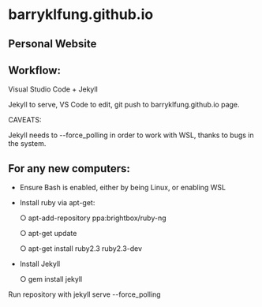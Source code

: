 # barryklfung.github.io
Personal Website
-----------------

Workflow:
-----------------
Visual Studio Code + Jekyll

Jekyll to serve, VS Code to edit, git push to barryklfung.github.io page.

CAVEATS:

Jekyll needs to --force_polling in order to work with WSL, thanks to bugs in the system.

For any new computers:
-----------------------
- Ensure Bash is enabled, either by being Linux, or enabling WSL

- Install ruby via apt-get:

    ○ apt-add-repository ppa:brightbox/ruby-ng
    
    ○ apt-get update
    
    ○ apt-get install ruby2.3 ruby2.3-dev
    
- Install Jekyll

    ○ gem install jekyll
    
Run repository with jekyll serve --force_polling
